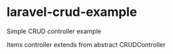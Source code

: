 # laravel-crud-example
Simple CRUD controller example

Items controller extends from abstract CRUDController
